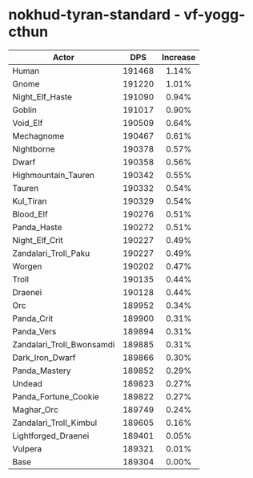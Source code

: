 # nokhud-tyran-standard - vf-yogg-cthun
| Actor | DPS | Increase |
|---|:---:|:---:|
|Human|191468|1.14%|
|Gnome|191220|1.01%|
|Night_Elf_Haste|191090|0.94%|
|Goblin|191017|0.90%|
|Void_Elf|190509|0.64%|
|Mechagnome|190467|0.61%|
|Nightborne|190378|0.57%|
|Dwarf|190358|0.56%|
|Highmountain_Tauren|190342|0.55%|
|Tauren|190332|0.54%|
|Kul_Tiran|190329|0.54%|
|Blood_Elf|190276|0.51%|
|Panda_Haste|190272|0.51%|
|Night_Elf_Crit|190227|0.49%|
|Zandalari_Troll_Paku|190227|0.49%|
|Worgen|190202|0.47%|
|Troll|190135|0.44%|
|Draenei|190128|0.44%|
|Orc|189952|0.34%|
|Panda_Crit|189900|0.31%|
|Panda_Vers|189894|0.31%|
|Zandalari_Troll_Bwonsamdi|189885|0.31%|
|Dark_Iron_Dwarf|189866|0.30%|
|Panda_Mastery|189852|0.29%|
|Undead|189823|0.27%|
|Panda_Fortune_Cookie|189822|0.27%|
|Maghar_Orc|189749|0.24%|
|Zandalari_Troll_Kimbul|189605|0.16%|
|Lightforged_Draenei|189401|0.05%|
|Vulpera|189321|0.01%|
|Base|189304|0.00%|
